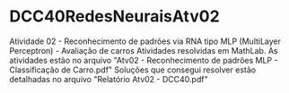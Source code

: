 # DCC40RedesNeuraisAtv02
Atividade 02 - Reconhecimento de padrões via RNA tipo MLP (MultiLayer Perceptron) - Avaliação de carros
Atividades resolvidas em MathLab. As atividades estão no arquivo "Atv02 - Reconhecimento de padrões MLP - Classificação de Carro.pdf"
Soluções que consegui resolver estão detalhadas no arquivo "Relatório Atv02 - DCC40.pdf"
